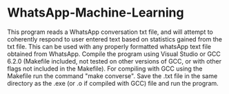 # WhatsApp-Machine-Learning

This program reads a WhatsApp conversation txt file, and will attempt to coherently respond to user entered text based on statistics gained from the txt file.
This can be used with any properly formatted whatsApp text file obtained from WhatsApp.
Compile the program using Visual Studio or GCC 6.2.0 (Makefile included, not tested on other versions of GCC, or with other flags not included in the Makefile).
For compiling with GCC using the Makefile run the command "make converse".
Save the .txt file in the same directory as the .exe (or .o if compiled with GCC) file and run the program.